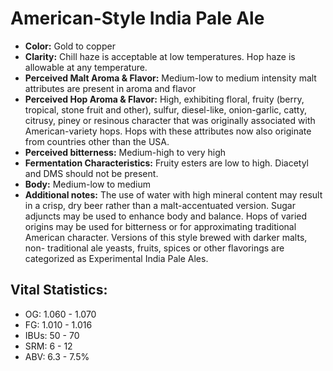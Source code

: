 # American-Style India Pale Ale

- **Color:** Gold to copper
- **Clarity:** Chill haze is acceptable at low temperatures. Hop haze is allowable at any temperature.
- **Perceived Malt Aroma & Flavor:** Medium-low to medium intensity malt attributes are present in aroma and flavor
- **Perceived Hop Aroma & Flavor:** High, exhibiting floral, fruity (berry, tropical, stone fruit and other), sulfur, diesel-like, onion-garlic, catty, citrusy, piney or resinous character that was originally associated with American-variety hops. Hops with these attributes now also originate from countries other than the USA.
- **Perceived bitterness:** Medium-high to very high
- **Fermentation Characteristics:** Fruity esters are low to high. Diacetyl and DMS should not be present.
- **Body:** Medium-low to medium
- **Additional notes:** The use of water with high mineral content may result in a crisp, dry beer rather than a malt-accentuated version. Sugar adjuncts may be used to enhance body and balance. Hops of varied origins may be used for bitterness or for approximating traditional American character. Versions of this style brewed with darker malts, non- traditional ale yeasts, fruits, spices or other flavorings are categorized as Experimental India Pale Ales.

## Vital Statistics:

- OG: 1.060 - 1.070
- FG: 1.010 - 1.016
- IBUs: 50 - 70
- SRM: 6 - 12
- ABV: 6.3 - 7.5% 
